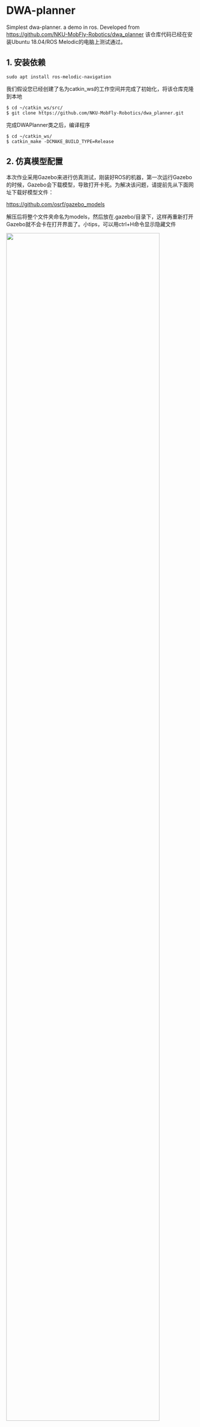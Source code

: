 # DWA-planner
Simplest dwa-planner. a demo in ros. Developed from https://github.com/NKU-MobFly-Robotics/dwa_planner
该仓库代码已经在安装Ubuntu 18.04/ROS Melodic的电脑上测试通过。

## 1. 安装依赖

```
sudo apt install ros-melodic-navigation
```
我们假设您已经创建了名为catkin_ws的工作空间并完成了初始化，将该仓库克隆到本地
```
$ cd ~/catkin_ws/src/
$ git clone https://github.com/NKU-MobFly-Robotics/dwa_planner.git
```
完成DWAPlanner类之后，编译程序
```
$ cd ~/catkin_ws/
$ catkin_make -DCMAKE_BUILD_TYPE=Release
```

## 2. 仿真模型配置
本次作业采用Gazebo来进行仿真测试，刚装好ROS的机器，第一次运行Gazebo的时候，Gazebo会下载模型，导致打开卡死。为解决该问题，请提前先从下面网址下载好模型文件：

https://github.com/osrf/gazebo_models

解压后将整个文件夹命名为models，然后放在.gazebo/目录下，这样再重新打开Gazebo就不会卡在打开界面了。小tips，可以用ctrl+H命令显示隐藏文件

<img src="fig/gazebo.png" width="90%" />
<img src="fig/gazebo_models.png" width="90%" />

另外，我们采用Pioneer 3-DX作为机器人仿真模型，请按照下面网址的说明安装p3dx仿真模型
https://github.com/NKU-MobFly-Robotics/p3dx

## 3. 运行仿真
打开新的终端，source一下工作路径，并运行launch文件
```
$ source ~/catkin_ws/devel/setup.bash
$ roslaunch dwa_planner move_base.launch
```
终端会有如下图所示的警告和错误提示，这是正常的，可以忽略

<img src="fig/warn.png" width="100%" />
在弹出的RViz可视化界面里，点击工具栏的2D Nav Goal并在地图中设置终点，即可运行导航程序

